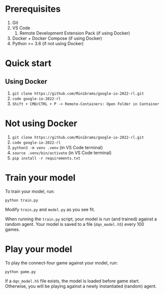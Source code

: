 # Prerequisites
1. Git
2. VS Code
   1. Remote Development Extension Pack (if using Docker)
3. Docker + Docker Compose (if using Docker)
4. Python >= 3.6 (if not using Docker)

# Quick start

## Using Docker
1. `git clone https://github.com/Minibrams/google-io-2022-rl.git`
2. `code google-io-2022-rl`
3. `Shift + CMD/CTRL + P -> Remote-Containers: Open Folder in Container`

# Not using Docker
1. `git clone https://github.com/Minibrams/google-io-2022-rl.git`
2. `code google-io-2022-rl`
3. `python3 -m venv .venv` (in VS Code terminal)
4. `source .venv/bin/activate` (in VS Code terminal)
5. `pip install -r requirements.txt`

# Train your model
To train your model, run:
```
python train.py
```

Modify `train.py` and `model.py` as you see fit.

When running the `train.py` script, your model is run (and trained) against a random agent.
Your model is saved to a file (`dqn_model.h5`) every 100 games.

# Play your model
To play the connect-four game against your model, run:
```
python game.py
```

If a `dqn_model.h5` file exists, the model is loaded before game start. Otherwise, you will be playing against a newly instantiated (random) agent.